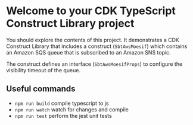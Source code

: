 # Welcome to your CDK TypeScript Construct Library project

You should explore the contents of this project. It demonstrates a CDK Construct Library that includes a construct (`SbtAwsMoesif`)
which contains an Amazon SQS queue that is subscribed to an Amazon SNS topic.

The construct defines an interface (`SbtAwsMoesifProps`) to configure the visibility timeout of the queue.

## Useful commands

* `npm run build`   compile typescript to js
* `npm run watch`   watch for changes and compile
* `npm run test`    perform the jest unit tests
